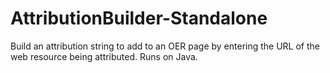 # AttributionBuilder-Standalone
Build an attribution string to add to an OER page by entering the URL of the web resource being attributed. Runs on Java.
